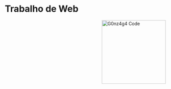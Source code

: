 # Trabalho de Web
<img src="https://i.imgur.com/mrTPeh7.gif" width="200px" align="right" alt="G0nz4g4 Code">
